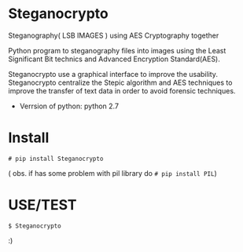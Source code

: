 Steganocrypto
==============
Steganography( LSB IMAGES ) using AES Cryptography together

Python program to steganography files into images using the Least Significant Bit technics and Advanced Encryption Standard(AES).

Steganocrypto use a graphical interface to improve the usability. Steganocrypto centralize the Stepic algorithm and AES techniques to improve the transfer of text data in order to avoid forensic techniques.

- Verrsion of python: python 2.7

Install
=

`# pip install Steganocrypto `


( obs. if has some problem with pil library do
`# pip install PIL`)


USE/TEST 
=
`$ Steganocrypto`


:)
